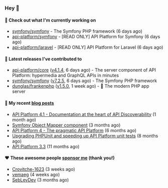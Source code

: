 ### Hey 👋

#### 👷 Check out what I'm currently working on

- [symfony/symfony](https://github.com/symfony/symfony) - The Symfony PHP framework (6 days ago)
- [api-platform/symfony](https://github.com/api-platform/symfony) - [READ ONLY] API Platform for Symfony (6 days ago)
- [api-platform/laravel](https://github.com/api-platform/laravel) - [READ ONLY] API Platform for Laravel (6 days ago)

#### 🔭 Latest releases I've contributed to

- [api-platform/core](https://github.com/api-platform/core) ([v4.1.4](https://github.com/api-platform/core/releases/tag/v4.1.4), 6 days ago) - The server component of API Platform: hypermedia and GraphQL APIs in minutes
- [symfony/symfony](https://github.com/symfony/symfony) ([v7.2.5](https://github.com/symfony/symfony/releases/tag/v7.2.5), 6 days ago) - The Symfony PHP framework
- [dunglas/frankenphp](https://github.com/dunglas/frankenphp) ([v1.5.0](https://github.com/dunglas/frankenphp/releases/tag/v1.5.0), 1 week ago) - 🧟 The modern PHP app server

#### 📜 My recent [blog posts](https://soyuka.me)

- [API Platform 4.1 - Documentation at the heart of API Discoverability](https://soyuka.me/api-platform-4-1-documentation-heart-api-discoverability/) (1 month ago)
- [Symfony Object Mapper component](https://soyuka.me/symfony-object-mapper-component/) (3 months ago)
- [API Platform 4 - The pragmatic API Platform](https://soyuka.me/api-platform-4-the-pragmatic-api-platform/) (6 months ago)
- [Upgrading PHPUnit and speeding up API Platform unit tests](https://soyuka.me/upgrading-phpunit-and-speeding-up-api-platform-unit-tests/) (8 months ago)
- [API Platform 3.3](https://soyuka.me/api-platform-3.3/) (11 months ago)

#### ❤️ These awesome people [sponsor me](https://github.com/sponsors/soyuka) (thank you!)

- [Crovitche-1623](https://github.com/Crovitche-1623) (3 weeks ago)
- [vemaeg](https://github.com/vemaeg) (4 weeks ago)
- [SebLevDev](https://github.com/SebLevDev) (3 months ago)
